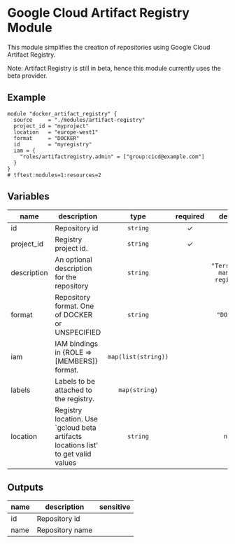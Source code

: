 # Google Cloud Artifact Registry Module

This module simplifies the creation of repositories using Google Cloud Artifact Registry.

Note: Artifact Registry is still in beta, hence this module currently uses the beta provider.

## Example

```hcl
module "docker_artifact_registry" {
  source     = "./modules/artifact-registry"
  project_id = "myproject"
  location   = "europe-west1"
  format     = "DOCKER"
  id         = "myregistry"
  iam = {
    "roles/artifactregistry.admin" = ["group:cicd@example.com"]
  }
}
# tftest:modules=1:resources=2
```

<!-- BEGIN TFDOC -->

## Variables

| name | description | type | required | default |
|---|---|:---:|:---:|:---:|
| id | Repository id | <code>string</code> | ✓ |  |
| project_id | Registry project id. | <code>string</code> | ✓ |  |
| description | An optional description for the repository | <code>string</code> |  | <code>&#34;Terraform-managed registry&#34;</code> |
| format | Repository format. One of DOCKER or UNSPECIFIED | <code>string</code> |  | <code>&#34;DOCKER&#34;</code> |
| iam | IAM bindings in {ROLE => [MEMBERS]} format. | <code>map&#40;list&#40;string&#41;&#41;</code> |  | <code>&#123;&#125;</code> |
| labels | Labels to be attached to the registry. | <code>map&#40;string&#41;</code> |  | <code>&#123;&#125;</code> |
| location | Registry location. Use `gcloud beta artifacts locations list' to get valid values | <code>string</code> |  | <code>null</code> |

## Outputs

| name | description | sensitive |
|---|---|:---:|
| id | Repository id |  |
| name | Repository name |  |


<!-- END TFDOC -->
